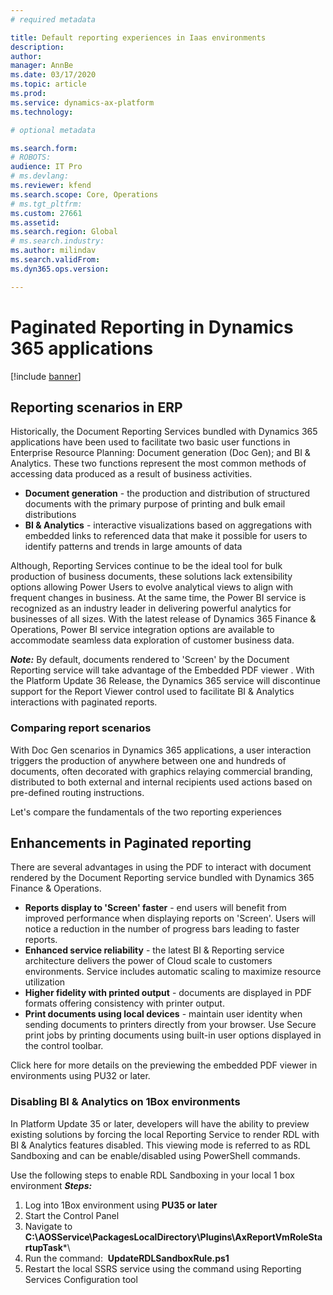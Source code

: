 ```yaml
---
# required metadata

title: Default reporting experiences in Iaas environments
description:  
author: 
manager: AnnBe
ms.date: 03/17/2020
ms.topic: article
ms.prod: 
ms.service: dynamics-ax-platform
ms.technology: 

# optional metadata

ms.search.form: 
# ROBOTS: 
audience: IT Pro
# ms.devlang: 
ms.reviewer: kfend
ms.search.scope: Core, Operations
# ms.tgt_pltfrm: 
ms.custom: 27661
ms.assetid: 
ms.search.region: Global
# ms.search.industry: 
ms.author: milindav
ms.search.validFrom: 
ms.dyn365.ops.version: 

---
```


# Paginated Reporting in Dynamics 365 applications

[!include [banner](../includes/banner.md)]

## Reporting scenarios in ERP
Historically, the Document Reporting Services bundled with Dynamics 365 applications have been used to facilitate two basic user functions in Enterprise Resource Planning:  Document generation (Doc Gen); and BI & Analytics.  These two functions represent the most common methods of accessing data produced as a result of business activities.

- **Document generation** - the production and distribution of structured documents with the primary purpose of printing and bulk email distributions
- **BI & Analytics** - interactive visualizations based on aggregations with embedded links to referenced data that make it possible for users to identify patterns and trends in large amounts of data

Although, Reporting Services continue to be the ideal tool for bulk production of business documents, these solutions lack extensibility options allowing Power Users to evolve analytical views to align with frequent changes in business.  At the same time, the Power BI service is recognized as an industry leader in delivering powerful analytics for businesses of all sizes.  With the latest release of Dynamics 365 Finance & Operations, Power BI service integration options are available to accommodate seamless data exploration of customer business data.

***Note:***  By default, documents rendered to 'Screen' by the Document Reporting service will take advantage of the Embedded PDF viewer .  With the Platform Update 36 Release, the Dynamics 365 service will discontinue support for the Report Viewer control used to facilitate BI & Analytics interactions with paginated reports. 

### Comparing report scenarios
With Doc Gen scenarios in Dynamics 365 applications, a user interaction triggers the production of anywhere between one and hundreds of documents, often decorated with graphics relaying commercial branding, distributed to both external and internal recipients used actions based on pre-defined routing instructions.

Let's compare the fundamentals of the two reporting experiences

## Enhancements in Paginated reporting
There are several advantages in using the PDF to interact with document rendered by the Document Reporting service bundled with Dynamics 365 Finance & Operations.  

- **Reports display to 'Screen' faster** - end users will benefit from improved performance when displaying reports on 'Screen'.  Users will notice a reduction in the number of progress bars leading to faster reports.
- **Enhanced service reliability** - the latest BI & Reporting service architecture delivers the power of Cloud scale to customers environments.  Service includes automatic scaling to maximize resource utilization
- **Higher fidelity with printed output** - documents are displayed in PDF formats offering consistency with printer output.  
- **Print documents using local devices** - maintain user identity when sending documents to printers directly from your browser.  Use Secure print jobs by printing documents using built-in user options displayed in the control toolbar.

Click here for more details on the previewing the embedded PDF viewer in environments using PU32 or later.  

### Disabling BI & Analytics on 1Box environments
In Platform Update 35 or later, developers will have the ability to preview existing solutions by forcing the local Reporting Service to render RDL with BI & Analytics features disabled.  This viewing mode is referred to as RDL Sandboxing and can be enable/disabled using PowerShell commands.

Use the following steps to enable RDL Sandboxing in your local 1 box environment
***Steps:***
1) Log into 1Box environment using **PU35 or later**
2) Start the Control Panel
3) Navigate to **C:\AOSService\PackagesLocalDirectory\Plugins\AxReportVmRoleStartupTask***\
4) Run the command:  **UpdateRDLSandboxRule.ps1**
5) Restart the local SSRS service using the command using Reporting Services Configuration tool

